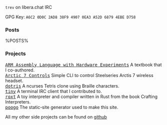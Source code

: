 
`trev` on libera.chat IRC

GPG Key: `A6C2 0D0C 2AD8 38F9 4907 0EA3 A52D 6879 4EBE D758`

### Posts

%POSTS%

### Projects

<tt>[ARM Assembly Language with Hardware Experiments](https://link.springer.com/book/10.1007/978-3-319-11704-1)</tt> A textbook that I co-authored.<br>
<tt>[Arctic 7 Controls](https://github.com/trevarj/arctis7_controls)</tt> Simple CLI to control Steelseries Arctis 7 wireless headset.<br>
<tt>[dotris](https://github.com/trevarj/dotris)</tt> A ncurses Tetris clone using Braille characters.<br>
<tt>[tiny](https://github.com/trevarj/tiny)</tt> A terminal IRC client that I contributed to.<br>
<tt>[roxt](https://github.com/trevarj/roxt)</tt> A toy interpreter and compiler written in Rust from the book Crafting Interpreters.<br>
<tt>[poogo](https://github.com/trevarj/poogo)</tt> The static-site generator
used to make this site.<br>

All my other side projects can be found on [github](https://github.com/trevarj?tab=repositories)


